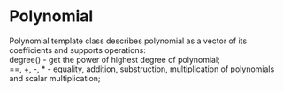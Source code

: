 # Polynomial

Polynomial template class describes polynomial as a vector of its coefficients and supports operations:<br>
degree() - get the power of highest degree of polynomial;<br>
==, +, -, * - equality, addition, substruction, multiplication of polynomials and scalar multiplication;<br>
